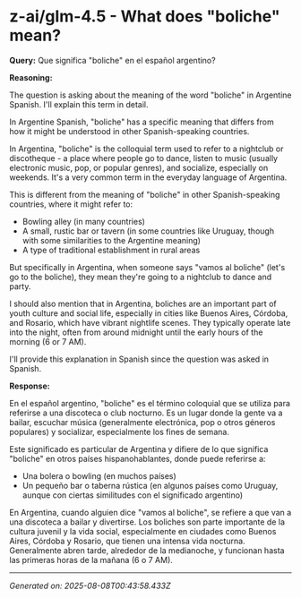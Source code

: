 # z-ai/glm-4.5 - What does "boliche" mean?

**Query:** Que significa "boliche" en el español argentino?

**Reasoning:**

The question is asking about the meaning of the word "boliche" in Argentine Spanish. I'll explain this term in detail.

In Argentine Spanish, "boliche" has a specific meaning that differs from how it might be understood in other Spanish-speaking countries.

In Argentina, "boliche" is the colloquial term used to refer to a nightclub or discotheque - a place where people go to dance, listen to music (usually electronic music, pop, or popular genres), and socialize, especially on weekends. It's a very common term in the everyday language of Argentina.

This is different from the meaning of "boliche" in other Spanish-speaking countries, where it might refer to:
- Bowling alley (in many countries)
- A small, rustic bar or tavern (in some countries like Uruguay, though with some similarities to the Argentine meaning)
- A type of traditional establishment in rural areas

But specifically in Argentina, when someone says "vamos al boliche" (let's go to the boliche), they mean they're going to a nightclub to dance and party.

I should also mention that in Argentina, boliches are an important part of youth culture and social life, especially in cities like Buenos Aires, Córdoba, and Rosario, which have vibrant nightlife scenes. They typically operate late into the night, often from around midnight until the early hours of the morning (6 or 7 AM).

I'll provide this explanation in Spanish since the question was asked in Spanish.

**Response:**

En el español argentino, "boliche" es el término coloquial que se utiliza para referirse a una discoteca o club nocturno. Es un lugar donde la gente va a bailar, escuchar música (generalmente electrónica, pop o otros géneros populares) y socializar, especialmente los fines de semana.

Este significado es particular de Argentina y difiere de lo que significa "boliche" en otros países hispanohablantes, donde puede referirse a:
- Una bolera o bowling (en muchos países)
- Un pequeño bar o taberna rústica (en algunos países como Uruguay, aunque con ciertas similitudes con el significado argentino)

En Argentina, cuando alguien dice "vamos al boliche", se refiere a que van a una discoteca a bailar y divertirse. Los boliches son parte importante de la cultura juvenil y la vida social, especialmente en ciudades como Buenos Aires, Córdoba y Rosario, que tienen una intensa vida nocturna. Generalmente abren tarde, alrededor de la medianoche, y funcionan hasta las primeras horas de la mañana (6 o 7 AM).

---
*Generated on: 2025-08-08T00:43:58.433Z*
